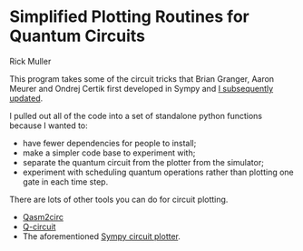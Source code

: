 # Simplified Plotting Routines for Quantum Circuits
Rick Muller

This program takes some of the circuit tricks that Brian Granger, Aaron Meurer and Ondrej Certik first developed in Sympy and [I subsequently updated](http://nbviewer.jupyter.org/gist/rpmuller/5843312).

I pulled out all of the code into a set of standalone python functions because I wanted to:
* have fewer dependencies for people to install;
* make a simpler code base to experiment with;
* separate the quantum circuit from the plotter from the simulator;
* experiment with scheduling quantum operations rather than plotting one gate in each time step.

There are lots of other tools you can do for circuit plotting.
* [Qasm2circ](https://www.media.mit.edu/quanta/qasm2circ/)
* [Q-circuit](http://physics.unm.edu/CQuIC/Qcircuit/)
* The aforementioned [Sympy circuit plotter](http://nbviewer.jupyter.org/gist/rpmuller/5843312).
